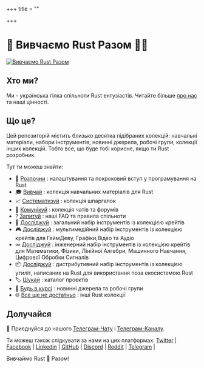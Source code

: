 +++
title = ""

+++
<!-- ![Rust](/img/logo/Logo2.jpg) -->

# 🦀 Вивчаємо Rust Разом 💙💛

[![Вивчаємо Rust Разом](https://raw.githubusercontent.com/rust-lang-ua/learn_rust_together/59713d4ae68edc4aa1447a1194f772adb4cecde0/asset/logo/Collage_2.jpg)](https://github.com/rust-lang-ua/learn_rust_together)

## Хто ми?
Ми - українська гілка спільноти Rust ентузіастів. Читайте більше [про нас](/posts/about-us) та наші цінності.

## Що це?
Цей репозиторій містить близько десятка підібраних колекцій: навчальні матеріали, набори інструментів, новинні джерела, робочі групи, колекції інших колекцій. Тобто все, що буде тобі корисне, якщо ти Rust розробник.


Тут ти можеш знайти:

- 👣 [Розпочни](/posts/introduction) : налаштування та покроковий вступ у програмування на Rust
- 🎓 [Вивчай](/posts/learn) : колекція навчальних матеріалів для Rust
- 📈 [Систематизуй](/posts/cheat-sheets) : колекція шпаргалок
- 💬 [Комунікуй](/posts/communicate) : колекція чатів та форумів
- ?  [Запитуй](/posts/about-us#question-faq) : наші FAQ та правила спільноти
- 🔧 [Досліджуй](/posts/toolbox-general) : загальний набір інструментів із колекцією крейтів
- 🎮 [Досліджуй](/posts/toolbox-multimedia) : мультимедійний набір інструментів із колекцією крейтів для ГеймДеву, Графіки,Відео та Аудіо
- ∞  [Досліджуй](/posts/toolbox-scientific) : інженерний набір інструментів із колекцією крейтів для Математики, Фізики, Лінійної Алгебри, Машинного Навчання, Цифрової Обробки Сигналів
- 📦 [Досліджуй](/posts/toolbox-distros) : дистрибутивний набір інструментів із колекцією утиліт, написаних на Rust для використання поза екосистемою Rust  
- 🏷  [Шукай](/posts/collection-of-collections#label-projects-catalogue) : каталог проєктів
- 📰 [Будь в курсі](/posts/collection-of-collections#newspaper-newspapers-and-working-groups) : новинні джерела та робочі групи
- 🌐 [Все ще не достатньо](/posts/collection-of-collections#globe_with_meridians-other-collections-on-rust) : інші Rust колекції

## Долучайся

💬 Приєднуйся до нашого [Телеграм-Чату](https://t.me/rustlang_ua) і [Телеграм-Каналу](https://t.me/learn_rust_ukr). <br/>

Ти можеш також слідкувати за нами на цих платформах:
[Twitter](https://twitter.com/LearnTogetherP)  |
[Facebook](https://www.facebook.com/learntogetherpro) |
[Linkedin](https://www.linkedin.com/company/learn-together-pro) |
[GitHub](https://github.com/rust-lang-ua) |
[Discord](https://discord.com/invitJVCZfTVf5A) |
[Reddit](https://www.reddit.com/r/rustlang_ua) |
[Telegram](https://t.me/rustlang_ua) |
<br/>

Вивчаймо Rust 🦀 Разом!
